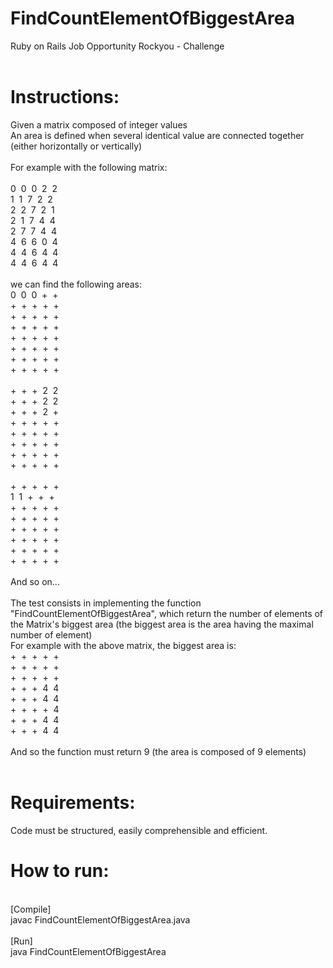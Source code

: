 # FindCountElementOfBiggestArea
Ruby on Rails Job Opportunity Rockyou - Challenge
<br><br>
# Instructions:
Given a matrix composed of integer values<br>
An area is defined when several identical value are connected together (either horizontally or vertically)
<br><br>
For example with the following matrix:
<br><br>
0&nbsp;&nbsp;0&nbsp;&nbsp;0&nbsp;&nbsp;2&nbsp;&nbsp;2 <br>
1&nbsp;&nbsp;1&nbsp;&nbsp;7&nbsp;&nbsp;2&nbsp;&nbsp;2 <br>
2&nbsp;&nbsp;2&nbsp;&nbsp;7&nbsp;&nbsp;2&nbsp;&nbsp;1 <br>
2&nbsp;&nbsp;1&nbsp;&nbsp;7&nbsp;&nbsp;4&nbsp;&nbsp;4 <br>
2&nbsp;&nbsp;7&nbsp;&nbsp;7&nbsp;&nbsp;4&nbsp;&nbsp;4 <br>
4&nbsp;&nbsp;6&nbsp;&nbsp;6&nbsp;&nbsp;0&nbsp;&nbsp;4 <br>
4&nbsp;&nbsp;4&nbsp;&nbsp;6&nbsp;&nbsp;4&nbsp;&nbsp;4 <br>
4&nbsp;&nbsp;4&nbsp;&nbsp;6&nbsp;&nbsp;4&nbsp;&nbsp;4 <br>
<br>
we can find the following areas:<br>
0&nbsp;&nbsp;0&nbsp;&nbsp;0&nbsp;&nbsp;+&nbsp;&nbsp;+ <br>
+&nbsp;&nbsp;+&nbsp;&nbsp;+&nbsp;&nbsp;+&nbsp;&nbsp;+ <br>
+&nbsp;&nbsp;+&nbsp;&nbsp;+&nbsp;&nbsp;+&nbsp;&nbsp;+ <br>
+&nbsp;&nbsp;+&nbsp;&nbsp;+&nbsp;&nbsp;+&nbsp;&nbsp;+ <br>
+&nbsp;&nbsp;+&nbsp;&nbsp;+&nbsp;&nbsp;+&nbsp;&nbsp;+ <br>
+&nbsp;&nbsp;+&nbsp;&nbsp;+&nbsp;&nbsp;+&nbsp;&nbsp;+ <br>
+&nbsp;&nbsp;+&nbsp;&nbsp;+&nbsp;&nbsp;+&nbsp;&nbsp;+ <br>
+&nbsp;&nbsp;+&nbsp;&nbsp;+&nbsp;&nbsp;+&nbsp;&nbsp;+ <br>
<br>
+&nbsp;&nbsp;+&nbsp;&nbsp;+&nbsp;&nbsp;2&nbsp;&nbsp;2 <br>
+&nbsp;&nbsp;+&nbsp;&nbsp;+&nbsp;&nbsp;2&nbsp;&nbsp;2 <br>
+&nbsp;&nbsp;+&nbsp;&nbsp;+&nbsp;&nbsp;2&nbsp;&nbsp;+ <br>
+&nbsp;&nbsp;+&nbsp;&nbsp;+&nbsp;&nbsp;+&nbsp;&nbsp;+ <br>
+&nbsp;&nbsp;+&nbsp;&nbsp;+&nbsp;&nbsp;+&nbsp;&nbsp;+ <br>
+&nbsp;&nbsp;+&nbsp;&nbsp;+&nbsp;&nbsp;+&nbsp;&nbsp;+ <br>
+&nbsp;&nbsp;+&nbsp;&nbsp;+&nbsp;&nbsp;+&nbsp;&nbsp;+ <br>
+&nbsp;&nbsp;+&nbsp;&nbsp;+&nbsp;&nbsp;+&nbsp;&nbsp;+ <br>
<br>
+&nbsp;&nbsp;+&nbsp;&nbsp;+&nbsp;&nbsp;+&nbsp;&nbsp;+ <br>
1&nbsp;&nbsp;1&nbsp;&nbsp;+&nbsp;&nbsp;+&nbsp;&nbsp;+ <br>
+&nbsp;&nbsp;+&nbsp;&nbsp;+&nbsp;&nbsp;+&nbsp;&nbsp;+ <br>
+&nbsp;&nbsp;+&nbsp;&nbsp;+&nbsp;&nbsp;+&nbsp;&nbsp;+ <br>
+&nbsp;&nbsp;+&nbsp;&nbsp;+&nbsp;&nbsp;+&nbsp;&nbsp;+ <br>
+&nbsp;&nbsp;+&nbsp;&nbsp;+&nbsp;&nbsp;+&nbsp;&nbsp;+ <br>
+&nbsp;&nbsp;+&nbsp;&nbsp;+&nbsp;&nbsp;+&nbsp;&nbsp;+ <br>
+&nbsp;&nbsp;+&nbsp;&nbsp;+&nbsp;&nbsp;+&nbsp;&nbsp;+ <br>
<br>
And so on...
<br><br>
The test consists in implementing the function "FindCountElementOfBiggestArea", which return the number of elements of the Matrix's biggest area (the biggest area is the area having the maximal number of element)<br>
For example with the above matrix, the biggest area is:<br>
+&nbsp;&nbsp;+&nbsp;&nbsp;+&nbsp;&nbsp;+&nbsp;&nbsp;+ <br>
+&nbsp;&nbsp;+&nbsp;&nbsp;+&nbsp;&nbsp;+&nbsp;&nbsp;+ <br>
+&nbsp;&nbsp;+&nbsp;&nbsp;+&nbsp;&nbsp;+&nbsp;&nbsp;+ <br>
+&nbsp;&nbsp;+&nbsp;&nbsp;+&nbsp;&nbsp;4&nbsp;&nbsp;4 <br>
+&nbsp;&nbsp;+&nbsp;&nbsp;+&nbsp;&nbsp;4&nbsp;&nbsp;4 <br>
+&nbsp;&nbsp;+&nbsp;&nbsp;+&nbsp;&nbsp;+&nbsp;&nbsp;4 <br>
+&nbsp;&nbsp;+&nbsp;&nbsp;+&nbsp;&nbsp;4&nbsp;&nbsp;4 <br>
+&nbsp;&nbsp;+&nbsp;&nbsp;+&nbsp;&nbsp;4&nbsp;&nbsp;4 <br>
<br>
And so the function must return 9 (the area is composed of 9 elements)
<br><br>

# Requirements: <br>
Code must be structured, easily comprehensible and efficient.

# How to run:
<br>
[Compile]<br>
javac FindCountElementOfBiggestArea.java
<br><br>
[Run]<br>
java FindCountElementOfBiggestArea
